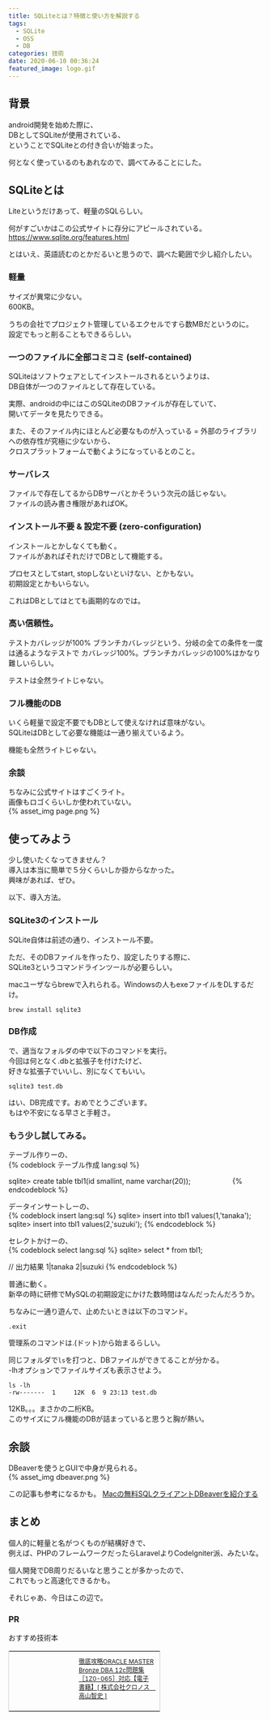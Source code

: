 ```yaml
---
title: SQLiteとは？特徴と使い方を解説する
tags:
  - SQLite
  - OSS
  - DB
categories: 技術
date: 2020-06-10 00:36:24
featured_image: logo.gif
---
```


## 背景
android開発を始めた際に、  
DBとしてSQLiteが使用されている、  
ということでSQLiteとの付き合いが始まった。  

何となく使っているのもあれなので、調べてみることにした。  

<!-- more -->

## SQLiteとは
Liteというだけあって、軽量のSQLらしい。  

何がすごいかはこの公式サイトに存分にアピールされている。  
https://www.sqlite.org/features.html

とはいえ、英語読むのとかだるいと思うので、調べた範囲で少し紹介したい。  

### 軽量
サイズが異常に少ない。  
600KB。  

うちの会社でプロジェクト管理しているエクセルですら数MBだというのに。  
設定でもっと削ることもできるらしい。  

### 一つのファイルに全部コミコミ (self-contained)
SQLiteはソフトウェアとしてインストールされるというよりは、  
DB自体が一つのファイルとして存在している。  

実際、androidの中にはこのSQLiteのDBファイルが存在していて、  
開いてデータを見たりできる。  

また、そのファイル内にほとんど必要なものが入っている
= 外部のライブラリへの依存性が究極に少ないから、  
クロスプラットフォームで動くようになっているとのこと。  

### サーバレス
ファイルで存在してるからDBサーバとかそういう次元の話じゃない。  
ファイルの読み書き権限があればOK。  

### インストール不要 & 設定不要 (zero-configuration)
インストールとかしなくても動く。  
ファイルがあればそれだけでDBとして機能する。  

プロセスとしてstart, stopしないといけない、とかもない。  
初期設定とかもいらない。  

これはDBとしてはとても画期的なのでは。  

### 高い信頼性。  
テストカバレッジが100%
ブランチカバレッジという、分岐の全ての条件を一度は通るようなテストで
カバレッジ100%。ブランチカバレッジの100%はかなり難しいらしい。  

テストは全然ライトじゃない。  

### フル機能のDB
いくら軽量で設定不要でもDBとして使えなければ意味がない。  
SQLiteはDBとして必要な機能は一通り揃えているよう。  

機能も全然ライトじゃない。  

### 余談
ちなみに公式サイトはすごくライト。  
画像もロゴくらいしか使われていない。  
{% asset_img page.png %}

## 使ってみよう
少し使いたくなってきません？  
導入は本当に簡単で５分くらいしか掛からなかった。  
興味があれば、ぜひ。  

以下、導入方法。  

### SQLite3のインストール
SQLite自体は前述の通り、インストール不要。  

ただ、そのDBファイルを作ったり、設定したりする際に、  
SQLite3というコマンドラインツールが必要らしい。  

macユーザならbrewで入れられる。Windowsの人もexeファイルをDLするだけ。  
```
brew install sqlite3
```

### DB作成
で、適当なフォルダの中で以下のコマンドを実行。  
今回は何となく.dbと拡張子を付けたけど、  
好きな拡張子でいいし、別になくてもいい。  

```
sqlite3 test.db
```

はい、DB完成です。おめでとうございます。  
もはや不安になる早さと手軽さ。  

### もう少し試してみる。  

テーブル作りーの、  
{% codeblock テーブル作成 lang:sql %}

sqlite> create table tbl1(id smallint, name varchar(20));                     
{% endcodeblock %}

データインサートしーの、  
{% codeblock insert lang:sql %}
sqlite> insert into tbl1 values(1,'tanaka');
sqlite> insert into tbl1 values(2,'suzuki');
{% endcodeblock %}

セレクトかけーの、  
{% codeblock select lang:sql %}
sqlite> select * from tbl1;

// 出力結果
1|tanaka
2|suzuki
{% endcodeblock %}

普通に動く。  
新卒の時に研修でMySQLの初期設定にかけた数時間はなんだったんだろうか。  

ちなみに一通り遊んで、止めたいときは以下のコマンド。  
```
.exit
```
管理系のコマンドは.(ドット)から始まるらしい。  

同じフォルダで`ls`を打つと、DBファイルができてることが分かる。  
-lhオプションでファイルサイズも表示させよう。  
```
ls -lh
-rw-------  1     12K  6  9 23:13 test.db
```
12KB。。。まさかの二桁KB。  
このサイズにフル機能のDBが詰まっていると思うと胸が熱い。  

## 余談
DBeaverを使うとGUIで中身が見られる。  
{% asset_img dbeaver.png %}

この記事も参考になるかも。
[Macの無料SQLクライアントDBeaverを紹介する](/2020/05/2020-0508-dbeaver/)

## まとめ
個人的に軽量と名がつくものが結構好きで、  
例えば、PHPのフレームワークだったらLaravelよりCodeIgniter派、みたいな。  

個人開発でDB周りだるいなと思うことが多かったので、  
これでもっと高速化できるかも。  

それじゃあ、今日はこの辺で。  

### PR
おすすめ技術本
<table cellpadding="0" cellspacing="0" border="0" style=" border:1px solid #ccc; width:300px;"><tr style="border-style:none;"><td style="vertical-align:top; border-style:none; padding:10px; width:108px;"><a href="https://rpx.a8.net/svt/ejp?a8mat=3BK2F7+C8KSFM+2HOM+BWGDT&rakuten=y&a8ejpredirect=http%3A%2F%2Fhb.afl.rakuten.co.jp%2Fhgc%2Fg00reb44.2bo11755.g00reb44.2bo12ad3%2Fa20081060992_3BK2F7_C8KSFM_2HOM_BWGDT%3Fpc%3Dhttp%253A%252F%252Fitem.rakuten.co.jp%252Frakutenkobo-ebooks%252F27968133639f313d9536a671c6bf6a97%252F%26m%3Dhttp%253A%252F%252Fm.rakuten.co.jp%252Frakutenkobo-ebooks%252Fi%252F14605511%252F" rel="nofollow"><img border="0" alt="" src="http://thumbnail.image.rakuten.co.jp/@0_mall/rakutenkobo-ebooks/cabinet/3763/2000003223763.jpg?_ex=128x128" /></a></td><td style="font-size:12px; vertical-align:middle; border-style:none; padding:10px;"><p style="padding:0; margin:0;"><a href="https://rpx.a8.net/svt/ejp?a8mat=3BK2F7+C8KSFM+2HOM+BWGDT&rakuten=y&a8ejpredirect=http%3A%2F%2Fhb.afl.rakuten.co.jp%2Fhgc%2Fg00reb44.2bo11755.g00reb44.2bo12ad3%2Fa20081060992_3BK2F7_C8KSFM_2HOM_BWGDT%3Fpc%3Dhttp%253A%252F%252Fitem.rakuten.co.jp%252Frakutenkobo-ebooks%252F27968133639f313d9536a671c6bf6a97%252F%26m%3Dhttp%253A%252F%252Fm.rakuten.co.jp%252Frakutenkobo-ebooks%252Fi%252F14605511%252F" rel="nofollow">徹底攻略ORACLE MASTER Bronze DBA 12c問題集［1Z0-065］対応【電子書籍】[ 株式会社クロノス　高山智史 ]</a></p><p style="color:#666; margin-top:5px line-height:1.5;"></p></td></tr></table>
<img border="0" width="1" height="1" src="https://www13.a8.net/0.gif?a8mat=3BK2F7+C8KSFM+2HOM+BWGDT" alt="">